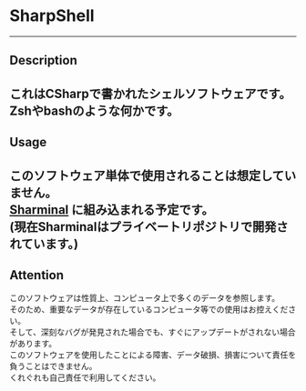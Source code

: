 # SharpShell

---
## Description  
これはCSharpで書かれたシェルソフトウェアです。  
Zshやbashのような何かです。
---
## Usage
このソフトウェア単体で使用されることは想定していません。  
[Sharminal](https://github.com/x0y14/sharminal) に組み込まれる予定です。    
(現在Sharminalはプライベートリポジトリで開発されています。)
---
## Attention
このソフトウェアは性質上、コンピュータ上で多くのデータを参照します。  
そのため、重要なデータが存在しているコンピュータ等での使用はお控えください。  
そして、深刻なバグが発見された場合でも、すぐにアップデートがされない場合があります。  
このソフトウェアを使用したことによる障害、データ破損、損害について責任を負うことはできません。  
くれぐれも自己責任で利用してください。
